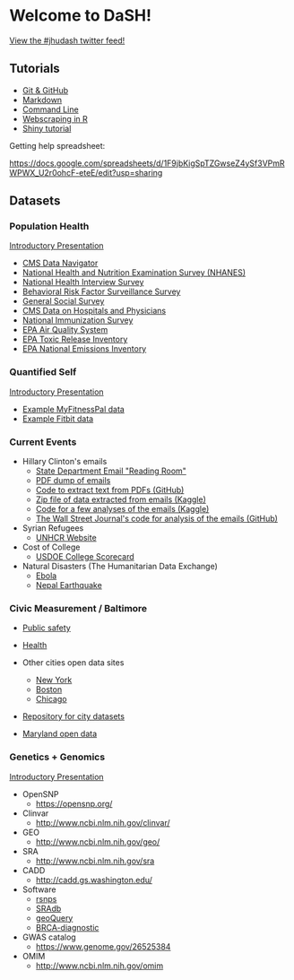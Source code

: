 # Welcome to DaSH!

<a class="twitter-timeline" href="https://twitter.com/hashtag/jhudash" data-widget-id="644941046317752320">View the #jhudash twitter feed!</a>
<script>!function(d,s,id){var js,fjs=d.getElementsByTagName(s)[0],p=/^http:/.test(d.location)?'http':'https';if(!d.getElementById(id)){js=d.createElement(s);js.id=id;js.src=p+"://platform.twitter.com/widgets.js";fjs.parentNode.insertBefore(js,fjs);}}(document,"script","twitter-wjs");</script>



## Tutorials

- [Git & GitHub](http://seankross.neocities.org/git.html)
- [Markdown](https://guides.github.com/features/mastering-markdown/)
- [Command Line](http://seankross.neocities.org/cli.html)
- [Webscraping in R](http://cpsievert.github.io/slides/web-scraping/20150612/#1)
- [Shiny tutorial](http://shiny.rstudio.com/tutorial/)

Getting help spreadsheet:

https://docs.google.com/spreadsheets/d/1F9jbKigSpTZGwseZ4ySf3VPmRWPWX_U2r0ohcF-eteE/edit?usp=sharing

## Datasets

### Population Health

[Introductory Presentation](https://docs.google.com/presentation/d/1EUUYCNJDPa9TE6a9tlgqpGi8Ky0McOFPTVehn85D83s/edit?usp=sharing)

- [CMS Data Navigator](http://dnav.cms.gov/)
- [National Health and Nutrition Examination Survey (NHANES)](http://www.cdc.gov/nchs/nhanes.htm)
- [National Health Interview Survey](http://www.cdc.gov/nchs/nhis.htm)
- [Behavioral Risk Factor Surveillance Survey](http://www.cdc.gov/brfss/data_documentation/index.htm)
- [General Social Survey](http://www3.norc.org/GSS+Website)
- [CMS Data on Hospitals and Physicians](https://data.medicare.gov)
- [National Immunization Survey](http://www.cdc.gov/nchs/nis/data_files.htm)
- [EPA Air Quality System](http://aqsdr1.epa.gov/aqsweb/aqstmp/airdata/download_files.html)
- [EPA Toxic Release Inventory](http://www2.epa.gov/toxics-release-inventory-tri-program/tri-data-and-tools)
- [EPA National Emissions Inventory](http://www3.epa.gov/ttn/chief/eiinformation.html)

### Quantified Self

[Introductory Presentation](https://docs.google.com/presentation/d/1chlNAP8Awb0uaBqXJsqN5l_fqHD6y9MWA6Xxl-T4Sfo/edit?usp=sharing)

 - [Example MyFitnessPal data](http://bit.ly/1NEtfSa)
 - [Example Fitbit data](http://bit.ly/1j1gp5b)

### Current Events
- Hillary Clinton's emails
  - [State Department Email "Reading Room"](https://foia.state.gov/Search/Results.aspx?collection=Clinton_Email)
  - [PDF dump of emails](https://s3-us-west-2.amazonaws.com/nationaljournal/HRC-emails/HRC_june_combined.pdf)
  - [Code to extract text from PDFs (GitHub)](https://github.com/benhamner/hillary-clinton-emails)
  - [Zip file of data extracted from emails (Kaggle)](https://www.kaggle.com/c/hillary-clinton-emails/data)
  - [Code for a few analyses of the emails (Kaggle)](https://www.kaggle.com/c/hillary-clinton-emails/scripts)
  - [The Wall Street Journal's code for analysis of the emails (GitHub)](https://github.com/wsjdata/clinton-email-cruncher)
- Syrian Refugees
  - [UNHCR Website](http://data.unhcr.org/syrianrefugees/regional.php)
- Cost of College
  - [USDOE College Scorecard](https://collegescorecard.ed.gov/data/)
- Natural Disasters (The Humanitarian Data Exchange)
  - [Ebola](https://data.hdx.rwlabs.org/search?sort=views_recent+desc&ext_indicator=0&q=ebola)
  - [Nepal Earthquake](https://data.hdx.rwlabs.org/search?sort=views_recent+desc&ext_indicator=0&q=nepal)

### Civic Measurement / Baltimore

* [Public safety](https://data.baltimorecity.gov/browse?category=Public%20Safety)
* [Health](https://data.baltimorecity.gov/browse?category=Health)

* Other cities open data sites
  * [New York](https://data.cityofnewyork.us/)
  * [Boston](https://data.cityofboston.gov/)
  * [Chicago](https://data.cityofchicago.org/)
* [Repository for city datasets](http://www.socrata.com/top-open-data-datasets/)
* [Maryland open data](https://data.maryland.gov/)


### Genetics + Genomics

[Introductory Presentation](https://docs.google.com/presentation/d/1KRpx-LEnRSMaLhcWI-GNXQwT6uO4RwwWPYgkAOQ-1GU/edit?usp=sharing)

- OpenSNP
  * https://opensnp.org/
- Clinvar
  * http://www.ncbi.nlm.nih.gov/clinvar/
- GEO
  * http://www.ncbi.nlm.nih.gov/geo/
- SRA
  * http://www.ncbi.nlm.nih.gov/sra
- CADD
  * http://cadd.gs.washington.edu/
- Software
  * [rsnps](https://cran.r-project.org/web/packages/rsnps/index.html)
  * [SRAdb](https://www.bioconductor.org/packages/release/bioc/html/SRAdb.html)
  * [geoQuery](http://bioconductor.org/packages/release/bioc/html/GEOquery.html)
  * [BRCA-diagnostic](http://cbcb.umd.edu/software/BRCA-diagnostic/)
- GWAS catalog
  * https://www.genome.gov/26525384
- OMIM
  * http://www.ncbi.nlm.nih.gov/omim
